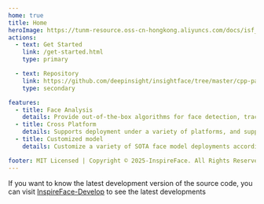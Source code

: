 ```yaml
---
home: true
title: Home
heroImage: https://tunm-resource.oss-cn-hongkong.aliyuncs.com/docs/isf_view.png
actions:
  - text: Get Started
    link: /get-started.html
    type: primary

  - text: Repository
    link: https://github.com/deepinsight/insightface/tree/master/cpp-package/inspireface
    type: secondary

features:
  - title: Face Analysis
    details: Provide out-of-the-box algorithms for face detection, tracking, recognition, landmark detection and various facial expression state analysis.
  - title: Cross Platform
    details: Supports deployment under a variety of platforms, and supports CPU, NPU, GPU and other devices to accelerate inference.
  - title: Customized model
    details: Customize a variety of SOTA face model deployments according to your needs.

footer: MIT Licensed | Copyright © 2025-InspireFace. All Rights Reserved
---
```


If you want to know the latest development version of the source code, you can visit [InspireFace-Develop](https://github.com/HyperInspire/InspireFace) to see the latest developments

[default-theme-home]: https://vuejs.press/reference/default-theme/frontmatter.html#home-page
